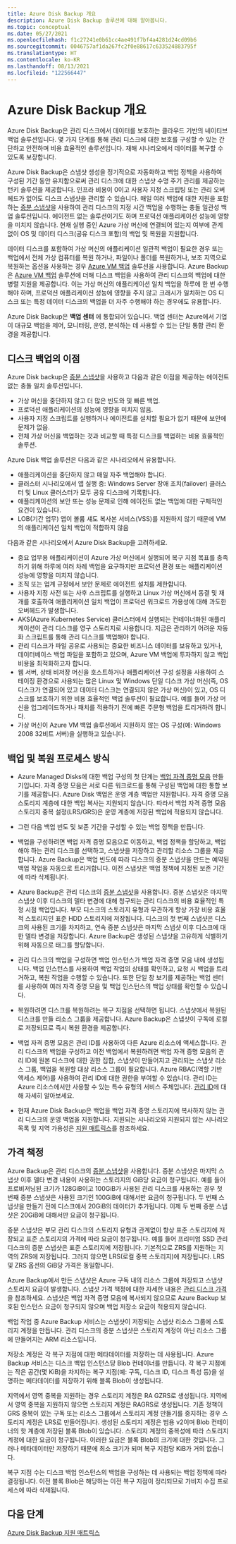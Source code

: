 ```yaml
---
title: Azure Disk Backup 개요
description: Azure Disk Backup 솔루션에 대해 알아봅니다.
ms.topic: conceptual
ms.date: 05/27/2021
ms.openlocfilehash: f1c27241e0b61cc4ae491f7bf4a4281d24cd09b6
ms.sourcegitcommit: 0046757af1da267fc2f0e88617c633524883795f
ms.translationtype: HT
ms.contentlocale: ko-KR
ms.lasthandoff: 08/13/2021
ms.locfileid: "122566447"
---
```

# <a name="overview-of-azure-disk-backup"></a>Azure Disk Backup 개요

Azure Disk Backup은 관리 디스크에서 데이터를 보호하는 클라우드 기반의 네이티브 백업 솔루션입니다. 몇 가지 단계를 통해 관리 디스크에 대한 보호를 구성할 수 있는 간단하고 안전하며 비용 효율적인 솔루션입니다. 재해 시나리오에서 데이터를 복구할 수 있도록 보장합니다.

Azure Disk Backup은 스냅샷 생성을 정기적으로 자동화하고 백업 정책을 사용하여 구성된 기간 동안 유지함으로써 관리 디스크에 대한 스냅샷 수명 주기 관리를 제공하는 턴키 솔루션을 제공합니다. 인프라 비용이 0이고 사용자 지정 스크립팅 또는 관리 오버헤드가 없어도 디스크 스냅샷을 관리할 수 있습니다. 매일 여러 백업에 대한 지원을 포함하는 [증분 스냅샷](../virtual-machines/disks-incremental-snapshots.md)을 사용하여 관리 디스크의 지정 시간 백업을 수행하는 충돌 일관성 백업 솔루션입니다. 에이전트 없는 솔루션이기도 하며 프로덕션 애플리케이션 성능에 영향을 미치지 않습니다. 현재 실행 중인 Azure 가상 머신에 연결되어 있는지 여부에 관계 없이 OS 및 데이터 디스크(공유 디스크 포함)의 백업 및 복원을 지원합니다.

데이터 디스크를 포함하여 가상 머신의 애플리케이션 일관적 백업이 필요한 경우 또는 백업에서 전체 가상 컴퓨터를 복원 하거나, 파일이나 폴더를 복원하거나, 보조 지역으로 복원하는 옵션을 사용하는 경우 [Azure VM 백업](backup-azure-vms-introduction.md) 솔루션을 사용합니다. Azure Backup은 [Azure VM 백업](./backup-azure-vms-introduction.md) 솔루션에 더해 디스크 백업을 사용하여 관리 디스크의 백업에 대한 병렬 지원을 제공합니다. 이는 가상 머신의 애플리케이션 일치 백업을 하루에 한 번 수행해야 하며, 프로덕션 애플리케이션 성능에 영향을 주지 않고 크래시가 일치하는 OS 디스크 또는 특정 데이터 디스크의 백업을 더 자주 수행해야 하는 경우에도 유용합니다.

Azure Disk Backup은 **백업 센터** 에 통합되어 있습니다. 백업 센터는 Azure에서 기업이 대규모 백업을 제어, 모니터링, 운영, 분석하는 데 사용할 수 있는 단일 통합 관리 환경을 제공합니다.

## <a name="key-benefits-of-disk-backup"></a>디스크 백업의 이점

Azure Disk backup은 [증분 스냅샷](../virtual-machines/disks-incremental-snapshots.md)을 사용하고 다음과 같은 이점을 제공하는 에이전트 없는 충돌 일치 솔루션입니다.

- 가상 머신을 중단하지 않고 더 많은 빈도와 및 빠른 백업.
- 프로덕션 애플리케이션의 성능에 영향을 미치지 않음.
- 사용자 지정 스크립트를 실행하거나 에이전트를 설치할 필요가 없기 때문에 보안에 문제가 없음.
- 전체 가상 머신을 백업하는 것과 비교할 때 특정 디스크를 백업하는 비용 효율적인 솔루션.

Azure Disk 백업 솔루션은 다음과 같은 시나리오에서 유용합니다.

- 애플리케이션을 중단하지 않고 매일 자주 백업해야 합니다.
- 클러스터 시나리오에서 앱 실행 중: Windows Server 장애 조치(failover) 클러스터 및 Linux 클러스터가 모두 공유 디스크에 기록합니다.
- 애플리케이션의 보안 또는 성능 문제로 인해 에이전트 없는 백업에 대한 구체적인 요건이 있습니다.
- LOB(기간 업무) 앱이 볼륨 섀도 복사본 서비스(VSS)를 지원하지 않기 때문에 VM의 애플리케이션 일치 백업이 적합하지 않음

다음과 같은 시나리오에서 Azure Disk Backup을 고려하세요.

- 중요 업무용 애플리케이션이 Azure 가상 머신에서 실행되어 복구 지점 목표를 충족하기 위해 하루에 여러 차례 백업을 요구하지만 프로덕션 환경 또는 애플리케이션 성능에 영향을 미치지 않습니다.
- 조직 또는 업계 규정에서 보안 문제로 에이전트 설치를 제한합니다.
- 사용자 지정 사전 또는 사후 스크립트를 실행하고 Linux 가상 머신에서 동결 및 재개를 호출하여 애플리케이션 일치 백업이 프로덕션 워크로드 가용성에 대해 과도한 오버헤드가 발생합니다.
- AKS(Azure Kubernetes Service) 클러스터에서 실행되는 컨테이너화된 애플리케이션이 관리 디스크를 영구 스토리지로 사용합니다. 지금은 관리하기 어려운 자동화 스크립트를 통해 관리 디스크를 백업해야 합니다.
- 관리 디스크가 파일 공유로 사용되는 중요한 비즈니스 데이터를 보유하고 있거나, 데이터베이스 백업 파일을 포함하고 있으며, Azure VM 백업에 투자하지 않고 백업 비용을 최적화하고자 합니다.
- 웹 서버, 상태 비저장 머신을 호스트하거나 애플리케이션 구성 설정을 사용하여 스테이징 환경으로 사용되는 많은 Linux 및 Windows 단일 디스크 가상 머신(즉, OS 디스크가 연결되어 있고 데이터 디스크는 연결되지 않은 가상 머신)이 있고, OS 디스크를 보호하기 위한 비용 효율적인 백업 솔루션이 필요합니다. 예를 들어 가상 머신을 업그레이드하거나 패치를 적용하기 전에 빠른 주문형 백업을 트리거하려 합니다.
- 가상 머신이 Azure VM 백업 솔루션에서 지원하지 않는 OS 구성(예: Windows 2008 32비트 서버)을 실행하고 있습니다.

## <a name="how-the-backup-and-restore-process-works"></a>백업 및 복원 프로세스 방식

- Azure Managed Disks에 대한 백업 구성의 첫 단계는 [백업 자격 증명 모음](backup-vault-overview.md) 만들기입니다. 자격 증명 모음은 서로 다른 워크로드를 통해 구성된 백업에 대한 통합 보기를 제공합니다. Azure Disk 백업은 운영 계층 백업만 지원합니다. 자격 증명 모음 스토리지 계층에 대한 백업 복사는 지원되지 않습니다. 따라서 백업 자격 증명 모음 스토리지 중복 설정(LRS/GRS)은 운영 계층에 저장된 백업에 적용되지 않습니다.

- 그런 다음 백업 빈도 및 보존 기간을 구성할 수 있는 백업 정책을 만듭니다.

- 백업을 구성하려면 백업 자격 증명 모음으로 이동하고, 백업 정책을 할당하고, 백업해야 하는 관리 디스크를 선택하고, 스냅샷을 저장하고 관리할 리소스 그룹을 제공합니다. Azure Backup은 백업 빈도에 따라 디스크의 증분 스냅샷을 만드는 예약된 백업 작업을 자동으로 트리거합니다. 이전 스냅샷은 백업 정책에 지정된 보존 기간에 따라 삭제됩니다.

- Azure Backup은 관리 디스크의 [증분 스냅샷](../virtual-machines/disks-incremental-snapshots.md#restrictions)을 사용합니다. 증분 스냅샷은 마지막 스냅샷 이후 디스크의 델타 변경에 대해 청구되는 관리 디스크의 비용 효율적인 특정 시점 백업입니다. 부모 디스크의 스토리지 유형과 무관하게 항상 가장 비용 효율적 스토리지인 표준 HDD 스토리지에 저장됩니다. 디스크의 첫 번째 스냅샷은 디스크의 사용된 크기를 차지하고, 연속 증분 스냅샷은 마지막 스냅샷 이후 디스크에 대한 델타 변경을 저장합니다. Azure Backup은 생성된 스냅샷을 고유하게 식별하기 위해 자동으로 태그를 할당합니다. 

- 관리 디스크의 백업을 구성하면 백업 인스턴스가 백업 자격 증명 모음 내에 생성됩니다. 백업 인스턴스를 사용하여 백업 작업의 상태를 확인하고, 요청 시 백업을 트리거하고, 복원 작업을 수행할 수 있습니다. 또한 단일 창 보기를 제공하는 백업 센터를 사용하여 여러 자격 증명 모음 및 백업 인스턴스의 백업 상태를 확인할 수 있습니다.

- 복원하려면 디스크를 복원하려는 복구 지점을 선택하면 됩니다. 스냅샷에서 복원된 디스크를 만들 리소스 그룹을 제공합니다. Azure Backup은 스냅샷이 구독에 로컬로 저장되므로 즉시 복원 환경을 제공합니다.

- 백업 자격 증명 모음은 관리 ID를 사용하여 다른 Azure 리소스에 액세스합니다. 관리 디스크의 백업을 구성하고 이전 백업에서 복원하려면 백업 자격 증명 모음의 관리 ID에 원본 디스크에 대한 권한 집합, 스냅샷이 만들어지고 관리되는 스냅샷 리소스 그룹, 백업을 복원할 대상 리소스 그룹이 필요합니다. Azure RBAC(역할 기반 액세스 제어)를 사용하여 관리 ID에 대한 권한을 부여할 수 있습니다. 관리 ID는 Azure 리소스에서만 사용할 수 있는 특수 유형의 서비스 주체입니다. [관리 ID](../active-directory/managed-identities-azure-resources/overview.md)에 대해 자세히 알아보세요.

- 현재 Azure Disk Backup은 백업을 백업 자격 증명 스토리지에 복사하지 않는 관리 디스크의 운영 백업을 지원합니다. 지원되는 시나리오와 지원되지 않는 시나리오 목록 및 지역 가용성은 [지원 매트릭스](disk-backup-support-matrix.md)를 참조하세요.

## <a name="pricing"></a>가격 책정

Azure Backup은 관리 디스크의 [증분 스냅샷](../virtual-machines/disks-incremental-snapshots.md)을 사용합니다. 증분 스냅샷은 마지막 스냅샷 이후 델타 변경 내용이 사용하는 스토리지의 GiB당 요금이 청구됩니다. 예를 들어 프로비저닝된 크기가 128GiB이고 100GiB가 사용된 관리 디스크를 사용하는 경우 첫 번째 증분 스냅샷은 사용된 크기인 100GiB에 대해서만 요금이 청구됩니다. 두 번째 스냅샷을 만들기 전에 디스크에서 20GiB의 데이터가 추가됩니다. 이제 두 번째 증분 스냅샷은 20GiB에 대해서만 요금이 청구됩니다. 

증분 스냅샷은 부모 관리 디스크의 스토리지 유형과 관계없이 항상 표준 스토리지에 저장되고 표준 스토리지의 가격에 따라 요금이 청구됩니다. 예를 들어 프리미엄 SSD 관리 디스크의 증분 스냅샷은 표준 스토리지에 저장됩니다. 기본적으로 ZRS를 지원하는 지역의 ZRS에 저장됩니다. 그러지 않으면 LRS(로컬 중복 스토리지)에 저장됩니다. LRS 및 ZRS 옵션의 GiB당 가격은 동일합니다. 

Azure Backup에서 만든 스냅샷은 Azure 구독 내의 리소스 그룹에 저장되고 스냅샷 스토리지 요금이 발생합니다. 스냅샷 가격 책정에 대한 자세한 내용은 [관리 디스크 가격](https://azure.microsoft.com/pricing/details/managed-disks/)을 참조하세요. 스냅샷은 백업 자격 증명 모음에 복사되지 않으므로 Azure Backup 보호된 인스턴스 요금이 청구되지 않으며 백업 저장소 요금이 적용되지 않습니다. 

백업 작업 중 Azure Backup 서비스는 스냅샷이 저장되는 스냅샷 리소스 그룹에 스토리지 계정을 만듭니다. 관리 디스크의 증분 스냅샷은 스토리지 계정이 아닌 리소스 그룹에 만들어지는 ARM 리소스입니다. 

저장소 계정은 각 복구 지점에 대한 메타데이터를 저장하는 데 사용됩니다. Azure Backup 서비스는 디스크 백업 인스턴스당 Blob 컨테이너를 만듭니다. 각 복구 지점에는 작은 공간(몇 KiB)을 차지하는 복구 지점(예: 구독, 디스크 ID, 디스크 특성 등)을 설명하는 메타데이터를 저장하기 위해 블록 Blob이 생성됩니다. 

지역에서 영역 중복을 지원하는 경우 스토리지 계정은 RA GZRS로 생성됩니다. 지역에서 영역 중복을 지원하지 않으면 스토리지 계정은 RAGRS로 생성됩니다. 기존 정책이 GRS 중복이 있는 구독 또는 리소스 그룹에서 스토리지 계정 만들기를 중지하는 경우 스토리지 계정은 LRS로 만들어집니다. 생성된 스토리지 계정은 범용 v2이며 Blob 컨테이너의 핫 계층에 저장된 블록 Blob이 있습니다. 스토리지 계정의 중복성에 따라 스토리지 계정에 대한 요금이 청구됩니다. 이러한 요금은 블록 Blob의 크기에 대한 것입니다. 그러나 메타데이터만 저장하기 때문에 최소 크기가 되며 복구 지점당 KiB가 거의 없습니다. 

복구 지점 수는 디스크 백업 인스턴스의 백업을 구성하는 데 사용되는 백업 정책에 따라 결정됩니다. 이전 블록 Blob은 해당하는 이전 복구 지점이 정리되므로 가비지 수집 프로세스에 따라 삭제됩니다.

## <a name="next-steps"></a>다음 단계

[Azure Disk Backup 지원 매트릭스](disk-backup-support-matrix.md)
